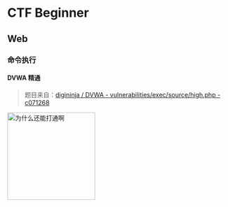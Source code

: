 # CTF Beginner

## Web

### 命令执行

#### DVWA 精通

> 题目来自：[digininja / DVWA - vulnerabilities/exec/source/high.php - c071268](https://github.com/digininja/DVWA/blob/c071268f7b4def6c5c50484db2c410952153ce9f/vulnerabilities/exec/source/high.php)

<img alt="为什么还能打通啊" height="200" src="https://picx.zhimg.com/50/v2-202e466d3f3826ab428633c2ecfdf269_720w.jpg?source=1940ef5c" width="200"/>
